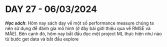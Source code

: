 # DAY 27 - 06/03/2024
***Học sách***: Hôm nay sách dạy về một số performance measure chúng ta nên sử dụng để đánh gía mô hình (ở đây bài giới thiệu qua về RMSE và MĂE). Bên cạnh đó, hôm nay bắt đầu đọc một project ML thực hiện như nào từ bước get data và bắt đầu explore